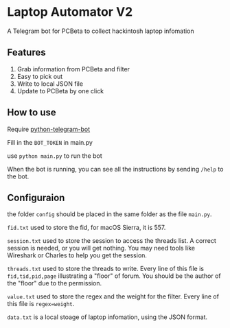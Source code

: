 # Laptop Automator V2
A Telegram bot for PCBeta to collect hackintosh laptop infomation

## Features

1. Grab information from PCBeta and filter
1. Easy to pick out
1. Write to local JSON file
1. Update to PCBeta by one click

## How to use

Require [python-telegram-bot](https://github.com/python-telegram-bot/python-telegram-bot)

Fill in the `BOT_TOKEN` in main.py

use `python main.py` to run the bot

When the bot is running, you can see all the instructions by sending `/help` to the bot.  

## Configuraion

the folder `config` should be placed in the same folder as the file `main.py`.

`fid.txt` used to store the fid, for macOS Sierra, it is 557.

`session.txt` used to store the session to access the threads list. A correct session is needed, or you will get nothing. You may need tools like Wireshark or Charles to help you get the session.

`threads.txt` used to store the threads to write. Every line of this file is `fid,tid,pid,page` illustrating a "floor" of forum. You should be the author of the "floor" due to the permission.

`value.txt` used to store the regex and the weight for the filter. Every line of this file is `regex=weight`.

`data.txt` is a local stoage of laptop infomation, using the JSON format.
